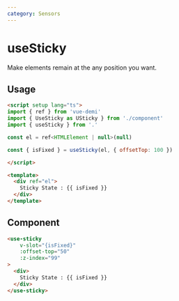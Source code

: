 ```yaml
---
category: Sensors
---
```


# useSticky

Make elements remain at the any position you want.

## Usage

```html
<script setup lang="ts">
import { ref } from 'vue-demi'
import { UseSticky as USticky } from './component'
import { useSticky } from '.'

const el = ref<HTMLElement | null>(null)

const { isFixed } = useSticky(el, { offsetTop: 100 })

</script>

<template>
  <div ref="el">
    Sticky State : {{ isFixed }}
  </div>
</template>
```

## Component

```html
<use-sticky
    v-slot="{isFixed}"
    :offset-top="50"
    :z-index="99"
>
  <div>
    Sticky State : {{ isFixed }}
  </div>
</use-sticky>
```

